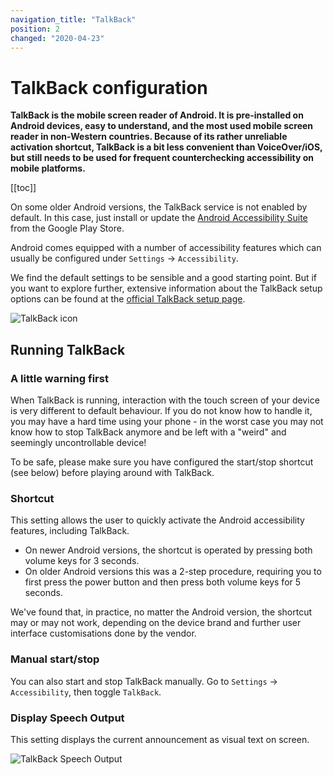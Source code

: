 ```yaml
---
navigation_title: "TalkBack"
position: 2
changed: "2020-04-23"
---
```


# TalkBack configuration

**TalkBack is the mobile screen reader of Android. It is pre-installed on Android devices, easy to understand, and the most used mobile screen reader in non-Western countries. Because of its rather unreliable activation shortcut, TalkBack is a bit less convenient than VoiceOver/iOS, but still needs to be used for frequent counterchecking accessibility on mobile platforms.**

[[toc]]

On some older Android versions, the TalkBack service is not enabled by default. In this case, just install or update the [Android Accessibility Suite](https://play.google.com/store/apps/details?id=com.google.android.marvin.talkback&hl=en_US) from the Google Play Store.

Android comes equipped with a number of accessibility features which can usually be configured under `Settings` -> `Accessibility`.

We find the default settings to be sensible and a good starting point. But if you want to explore further, extensive information about the TalkBack setup options can be found at the [official TalkBack setup page](https://support.google.com/accessibility/android/answer/6283655).

![TalkBack icon](_media/talkback-icon.png)

## Running TalkBack

### A little warning first

When TalkBack is running, interaction with the touch screen of your device is very different to default behaviour. If you do not know how to handle it, you may have a hard time using your phone - in the worst case you may not know how to stop TalkBack anymore and be left with a "weird" and seemingly uncontrollable device!

To be safe, please make sure you have configured the start/stop shortcut (see below) before playing around with TalkBack.

### Shortcut

This setting allows the user to quickly activate the Android accessibility features, including TalkBack.

- On newer Android versions, the shortcut is operated by pressing both volume keys for 3 seconds.
- On older Android versions this was a 2-step procedure, requiring you to first press the power button and then press both volume keys for 5 seconds.

We've found that, in practice, no matter the Android version, the shortcut may or may not work, depending on the device brand and further user interface customisations done by the vendor.

### Manual start/stop

You can also start and stop TalkBack manually. Go to `Settings` -> `Accessibility`, then toggle `TalkBack`.

### Display Speech Output

This setting displays the current announcement as visual text on screen.

![TalkBack Speech Output](_media/talkback-speech-output.png)
